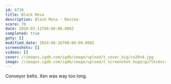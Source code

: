 ```yaml
---
id: 6739
title: Black Mesa
description: Black Mesa - Review
score: 70
date: 2020-03-11T00:00:00.000Z
completed: true
goty: []
modified_date: 2024-08-16T00:00:00.000Z
screenshots: []
videos: []
cover: //images.igdb.com/igdb/image/upload/t_cover_big/co20n4.jpg
image: //images.igdb.com/igdb/image/upload/t_screenshot_huge/gu7lki6scr6j1b5xzbim.jpg
---
```

Conveyor belts. Xen was way too long.